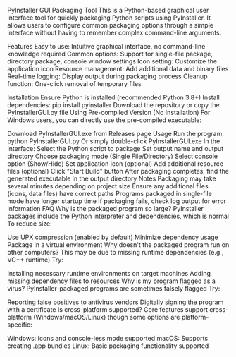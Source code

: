 PyInstaller GUI Packaging Tool
This is a Python-based graphical user interface tool for quickly packaging Python scripts using PyInstaller. It allows users to configure common packaging options through a simple interface without having to remember complex command-line arguments.

Features
​​Easy to use​​: Intuitive graphical interface, no command-line knowledge required
​​Common options​​: Support for single-file package, directory package, console window settings
​​Icon setting​​: Customize the application icon
​​Resource management​​: Add additional data and binary files
​​Real-time logging​​: Display output during packaging process
​​Cleanup function​​: One-click removal of temporary files

Installation
Ensure Python is installed (recommended Python 3.8+)
Install dependencies:
pip install pyinstaller
Download the repository or copy the PyInstallerGUI.py file
Using Pre-compiled Version (No Installation)
For Windows users, you can directly use the pre-compiled executable:

Download PyInstallerGUI.exe from Releases page
Usage
Run the program:
python PyInstallerGUI.py
Or simply double-click PyInstallerGUI.exe
In the interface:
Select the Python script to package
Set output name and output directory
Choose packaging mode (Single File/Directory)
Select console option (Show/Hide)
Set application icon (optional)
Add additional resource files (optional)
Click "Start Build" button
After packaging completes, find the generated executable in the output directory
Notes
Packaging may take several minutes depending on project size
Ensure any additional files (icons, data files) have correct paths
Programs packaged in single-file mode have longer startup time
If packaging fails, check log output for error information
FAQ
Why is the packaged program so large?
PyInstaller packages include the Python interpreter and dependencies, which is normal
To reduce size:

Use UPX compression (enabled by default)
Minimize dependency usage
Package in a virtual environment
Why doesn't the packaged program run on other computers?
This may be due to missing runtime dependencies (e.g., VC++ runtime)
Try:

Installing necessary runtime environments on target machines
Adding missing dependency files to resources
Why is my program flagged as a virus?
PyInstaller-packaged programs are sometimes falsely flagged
Try:

Reporting false positives to antivirus vendors
Digitally signing the program with a certificate
Is cross-platform supported?
Core features support cross-platform (Windows/macOS/Linux) though some options are platform-specific:

Windows: Icons and console-less mode supported
macOS: Supports creating .app bundles
Linux: Basic packaging functionality supported
